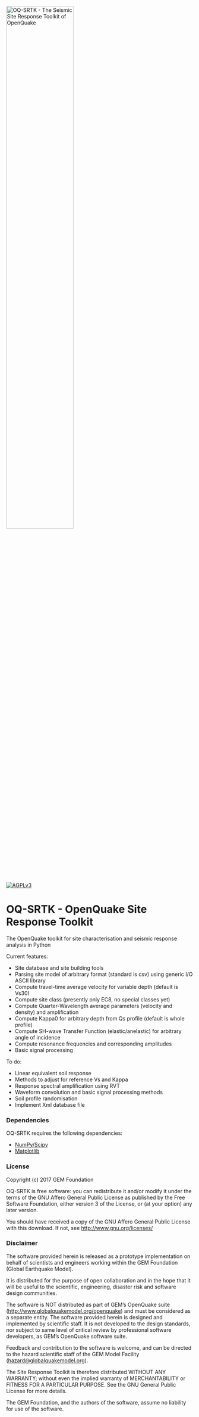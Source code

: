 <img alt="OQ-SRTK - The Seismic Site Response Toolkit of OpenQuake" class="right" style="width: 60%" src="https://raw.githubusercontent.com/klunk386/OQ-SiteResponseToolkit/master/logo/OQ-Logo.png" />

[![AGPLv3](https://www.gnu.org/graphics/agplv3-88x31.png)](https://www.gnu.org/licenses/agpl.html)

# OQ-SRTK - OpenQuake Site Response Toolkit

The OpenQuake toolkit for site characterisation and seismic response analysis in Python

Current features:

  * Site database and site building tools
  * Parsing site model of arbitrary format (standard is csv) using generic I/O ASCII library
  * Compute travel-time average velocity for variable depth (default is Vs30)
  * Compute site class (presently only EC8, no special classes yet)
  * Compute Quarter-Wavelength average parameters (velocity and density) and amplification
  * Compute Kappa0 for arbitrary depth from Qs profile (default is whole profile)
  * Compute SH-wave Transfer Function (elastic/anelastic) for arbitrary angle of incidence
  * Compute resonance frequencies and corresponding amplitudes
  * Basic signal processing

To do:

  * Linear equivalent soil response
  * Methods to adjust for reference Vs and Kappa
  * Response spectral amplification using RVT
  * Waveform convolution and basic signal processing methods
  * Soil profile randomisation
  * Implement Xml database file

### Dependencies

OQ-SRTK requires the following dependencies:

  * [NumPy/Scipy](http://www.scipy.org/)
  * [Matplotlib](http://matplotlib.org/)

### License

Copyright (c) 2017 GEM Foundation

OQ-SRTK is free software: you can redistribute it and/or modify it under the terms of the GNU Affero General Public License as published by the Free Software Foundation, either version 3 of the License, or (at your option) any later version.

You should have received a copy of the GNU Affero General Public License with this download. If not, see <http://www.gnu.org/licenses/>

### Disclaimer

The software provided herein is released as a prototype implementation on behalf of scientists and engineers working within the GEM Foundation (Global Earthquake Model).

It is distributed for the purpose of open collaboration and in the hope that it will be useful to the scientific, engineering, disaster risk and software design communities.

The software is NOT distributed as part of GEM’s OpenQuake suite (http://www.globalquakemodel.org/openquake) and must be considered as a separate entity. The software provided herein is designed and implemented by scientific staff. It is not developed to the design standards, nor subject to same level of critical review by professional software developers, as GEM’s OpenQuake software suite.

Feedback and contribution to the software is welcome, and can be directed to the hazard scientific staff of the GEM Model Facility (hazard@globalquakemodel.org).

The Site Response Toolkit is therefore distributed WITHOUT ANY WARRANTY; without even the implied warranty of MERCHANTABILITY or FITNESS FOR A PARTICULAR PURPOSE. See the GNU General Public License for more details.

The GEM Foundation, and the authors of the software, assume no liability for use of the software.
